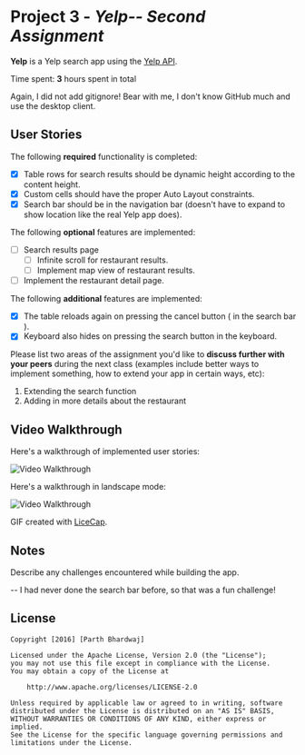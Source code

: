 # Project 3 - *Yelp-- Second Assignment*

**Yelp** is a Yelp search app using the [Yelp API](http://www.yelp.com/developers/documentation/v2/search_api).

Time spent: **3** hours spent in total

Again, I did not add gitignore! Bear with me, I don't know GitHub much and use the desktop client.

## User Stories

The following **required** functionality is completed:

- [X] Table rows for search results should be dynamic height according to the content height.
- [X] Custom cells should have the proper Auto Layout constraints.
- [X] Search bar should be in the navigation bar (doesn't have to expand to show location like the real Yelp app does).

The following **optional** features are implemented:

- [ ] Search results page
   - [ ] Infinite scroll for restaurant results.
   - [ ] Implement map view of restaurant results.
- [ ] Implement the restaurant detail page.

The following **additional** features are implemented:

- [X] The table reloads again on pressing the cancel button ( in the search bar ).
- [X] Keyboard also hides on pressing the search button in the keyboard.

Please list two areas of the assignment you'd like to **discuss further with your peers** during the next class (examples include better ways to implement something, how to extend your app in certain ways, etc):

1.  Extending the search function
2.  Adding in more details about the restaurant

## Video Walkthrough 

Here's a walkthrough of implemented user stories:

<img src='http://i.imgur.com/9IlAHaq.gif' title='Video Walkthrough' width='' alt='Video Walkthrough' />

Here's a walkthrough in landscape mode: 

<img src='http://i.imgur.com/deyTnAu.gif' title='Video Walkthrough' width='' alt='Video Walkthrough' />


GIF created with [LiceCap](http://www.cockos.com/licecap/).

## Notes

Describe any challenges encountered while building the app.

-- I had never done the search bar before, so that was a fun challenge!

## License

    Copyright [2016] [Parth Bhardwaj]

    Licensed under the Apache License, Version 2.0 (the "License");
    you may not use this file except in compliance with the License.
    You may obtain a copy of the License at

        http://www.apache.org/licenses/LICENSE-2.0

    Unless required by applicable law or agreed to in writing, software
    distributed under the License is distributed on an "AS IS" BASIS,
    WITHOUT WARRANTIES OR CONDITIONS OF ANY KIND, either express or implied.
    See the License for the specific language governing permissions and
    limitations under the License.
